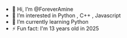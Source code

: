 - 👋 Hi, I’m @ForeverAmine
- 👀 I’m interested in Python , C++ , Javascript
- 🌱 I’m currently learning Python
- ⚡ Fun fact: I'm 13 years old in 2025

<!---
ForeverAmine/ForeverAmine is a ✨ special ✨ repository because its `README.md` (this file) appears on your GitHub profile.
You can click the Preview link to take a look at your changes.
--->
